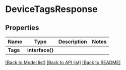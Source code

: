 # DeviceTagsResponse

## Properties

Name | Type | Description | Notes
------------ | ------------- | ------------- | -------------
**Tags** | **interface{}** |  | 

[[Back to Model list]](../README.md#documentation-for-models) [[Back to API list]](../README.md#documentation-for-api-endpoints) [[Back to README]](../README.md)



